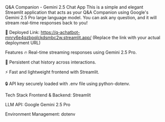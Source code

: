 Q&A Companion - Gemini 2.5 Chat App
This is a simple and elegant Streamlit application that acts as your Q&A Companion using Google's Gemini 2.5 Pro large language model.
You can ask any question, and it will stream real-time responses back to you!

🔗 Deployed Link: https://q-achatbot-mnry6e4qzbpqlckdsmbc2w.streamlit.app/
(Replace the link with your actual deployment URL)

Features
🔥 Real-time streaming responses using Gemini 2.5 Pro.

💬 Persistent chat history across interactions.

⚡ Fast and lightweight frontend with Streamlit.

🔒 API key securely loaded with .env file using python-dotenv.

Tech Stack
Frontend & Backend: Streamlit

LLM API: Google Gemini 2.5 Pro

Environment Management: dotenv

